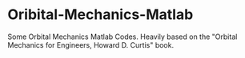 # Oribital-Mechanics-Matlab
Some Orbital Mechanics Matlab Codes. Heavily based on the "Orbital Mechanics for Engineers, Howard D. Curtis" book.
